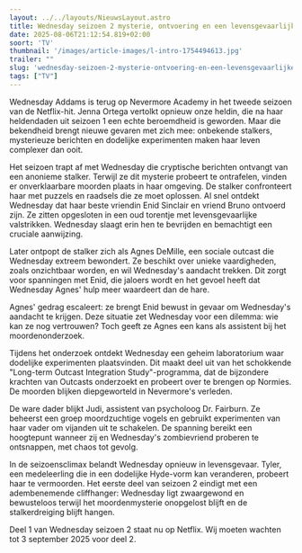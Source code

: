 ```yaml
---
layout: ../../layouts/NieuwsLayout.astro
title: Wednesday seizoen 2 mysterie, ontvoering en een levensgevaarlijke cliffhanger
date: 2025-08-06T21:12:54.819+02:00
soort: 'TV'
thumbnail: '/images/article-images/l-intro-1754494613.jpg'
trailer: ""
slug: 'wednesday-seizoen-2-mysterie-ontvoering-en-een-levensgevaarlijke-cliffhanger'
tags: ["TV"]
---
```


Wednesday Addams is terug op Nevermore Academy in het tweede seizoen van de
Netflix-hit. Jenna Ortega vertolkt opnieuw onze heldin, die na haar heldendaden
uit seizoen 1 een echte beroemdheid is geworden. Maar die bekendheid brengt
nieuwe gevaren met zich mee: onbekende stalkers, mysterieuze berichten en
dodelijke experimenten maken haar leven complexer dan ooit.

Het seizoen trapt af met Wednesday die cryptische berichten ontvangt van een
anonieme stalker. Terwijl ze dit mysterie probeert te ontrafelen, vinden er
onverklaarbare moorden plaats in haar omgeving. De stalker confronteert haar met
puzzels en raadsels die ze moet oplossen. Al snel ontdekt Wednesday dat haar
beste vriendin Enid Sinclair en vriend Bruno ontvoerd zijn. Ze zitten opgesloten
in een oud torentje met levensgevaarlijke valstrikken. Wednesday slaagt erin hen
te bevrijden en bemachtigt een cruciale aanwijzing.

Later ontpopt de stalker zich als Agnes DeMille, een sociale outcast die
Wednesday extreem bewondert. Ze beschikt over unieke vaardigheden, zoals
onzichtbaar worden, en wil Wednesday's aandacht trekken. Dit zorgt voor
spanningen met Enid, die jaloers wordt en het gevoel heeft dat Wednesday Agnes'
hulp meer waardeert dan de hare.

Agnes' gedrag escaleert: ze brengt Enid bewust in gevaar om Wednesday's aandacht
te krijgen. Deze situatie zet Wednesday voor een dilemma: wie kan ze nog
vertrouwen? Toch geeft ze Agnes een kans als assistent bij het moordenonderzoek.

Tijdens het onderzoek ontdekt Wednesday een geheim laboratorium waar dodelijke
experimenten plaatsvinden. Dit maakt deel uit van het schokkende "Long-term
Outcast Integration Study"-programma, dat de bijzondere krachten van Outcasts
onderzoekt en probeert over te brengen op Normies. De moorden blijken
diepgeworteld in Nevermore's verleden.

De ware dader blijkt Judi, assistent van psycholoog Dr. Fairburn. Ze beheerst
een groep moordzuchtige vogels en gebruikt experimenten van haar vader om
vijanden uit te schakelen. De spanning bereikt een hoogtepunt wanneer zij en
Wednesday's zombievriend proberen te ontsnappen, met chaos tot gevolg.

In de seizoensclimax belandt Wednesday opnieuw in levensgevaar. Tyler, een
medeleerling die in een dodelijke Hyde-vorm kan veranderen, probeert haar te
vermoorden. Het eerste deel van seizoen 2 eindigt met een adembenemende
cliffhanger: Wednesday ligt zwaargewond en bewusteloos terwijl het
moordenmysterie onopgelost blijft en de stalkerdreiging blijft hangen.

Deel 1 van Wednesday seizoen 2 staat nu op Netflix. Wij moeten wachten tot 3
september 2025 voor deel 2.